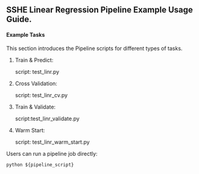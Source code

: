 ## SSHE Linear Regression Pipeline Example Usage Guide.

#### Example Tasks

This section introduces the Pipeline scripts for different types of tasks.

1. Train & Predict:

   script: test_linr.py

2. Cross Validation:

   script: test_linr_cv.py

3. Train & Validate:

   script:test_linr_validate.py

4. Warm Start:

   script: test_linr_warm_start.py

Users can run a pipeline job directly:

    python ${pipeline_script}